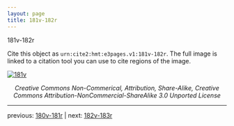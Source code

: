 ```yaml
---
layout: page
title: 181v-182r
---
```


181v-182r

Cite this object as `urn:cite2:hmt:e3pages.v1:181v-182r`.  The full image is linked to a citation tool you can use to cite regions of the image.

[![181v](http://www.homermultitext.org/iipsrv?IIIF=/project/homer/pyramidal/deepzoom/hmt/e3bifolio/v1/null.tif/full/800,/0/default.jpg)](http://www.homermultitext.org/ict2/?urn=urn:cite2:hmt:e3bifolio.v1:null) 

<p style="text-align: center; font-style: italic;">Creative Commons Non-Commerical, Attribution, Share-Alike, Creative Commons Attribution-NonCommercial-ShareAlike 3.0 Unported License</p>

---

previous: [180v-181r](../180v-181r/) | next: [182v-183r](../182v-183r/)